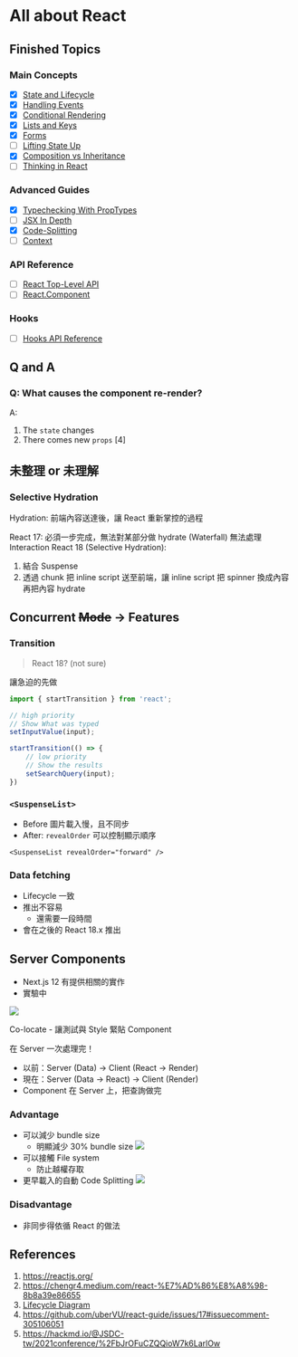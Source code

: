 # All about React

## Finished Topics

### Main Concepts

- [x] [State and Lifecycle](https://reactjs.org/docs/state-and-lifecycle.html)
- [x] [Handling Events](https://reactjs.org/docs/handling-events.html)
- [x] [Conditional Rendering](https://reactjs.org/docs/conditional-rendering.html)
- [x] [Lists and Keys](https://reactjs.org/docs/lists-and-keys.html)
- [x] [Forms](https://reactjs.org/docs/forms.html)
- [ ] [Lifting State Up](https://reactjs.org/docs/lifting-state-up.html)
- [x] [Composition vs Inheritance](https://reactjs.org/docs/composition-vs-inheritance.html)
- [ ] [Thinking in React](https://reactjs.org/docs/thinking-in-react.html)

### Advanced Guides

- [x] [Typechecking With PropTypes](https://reactjs.org/docs/typechecking-with-proptypes.html)
- [ ] [JSX In Depth](https://reactjs.org/docs/jsx-in-depth.html)
- [x] [Code-Splitting](https://reactjs.org/docs/code-splitting.html)
- [ ] [Context](https://reactjs.org/docs/context.html)

### API Reference

- [ ] [React Top-Level API](https://reactjs.org/docs/react-api.html)
- [ ] [React.Component](https://reactjs.org/docs/react-component.html)

### Hooks

- [ ] [Hooks API Reference](https://reactjs.org/docs/hooks-reference.html)

## Q and A

### Q: What causes the component re-render?

A:

1. The `state` changes
2. There comes new `props` [4]

## 未整理 or 未理解

### Selective Hydration

Hydration: 前端內容送達後，讓 React 重新掌控的過程

React 17: 必須一步完成，無法對某部分做 hydrate (Waterfall) 無法處理 Interaction
React 18 (Selective Hydration): 

1. 結合 Suspense
2. 透過 chunk 把 inline script 送至前端，讓 inline script 把 spinner 換成內容再把內容 hydrate

## Concurrent ~~Mode~~ → Features <!-- Optional -->

### Transition

> React 18? (not sure)

讓急迫的先做

```javascript
import { startTransition } from 'react';

// high priority
// Show What was typed
setInputValue(input);

startTransition(() => {
    // low priority
    // Show the results
    setSearchQuery(input);
})
```

### `<SuspenseList>`

- Before 圖片載入慢，且不同步
- After: `revealOrder` 可以控制顯示順序
    

```jsx=
<SuspenseList revealOrder="forward" />
```

### Data fetching

- Lifecycle 一致
- 推出不容易
    - 還需要一段時間
- 會在之後的 React 18.x 推出

    
## Server Components
    
- Next.js 12 有提供相關的實作
- 實驗中
    
![](https://i.imgur.com/qcDIkZl.png)

Co-locate - 讓測試與 Style 緊貼 Component
    

在 Server 一次處理完！

- 以前：Server (Data) -> Client (React -> Render)
- 現在：Server (Data -> React) -> Client (Render)
- Component 在 Server 上，把查詢做完

### Advantage

- 可以減少 bundle size
    - 明顯減少 30% bundle size
        ![](https://i.imgur.com/fGzuEOR.png)
- 可以接觸 File system
    - 防止越權存取
- 更早載入的自動 Code Splitting
    ![](https://i.imgur.com/vJ7vwcm.png)

### Disadvantage

- 非同步得依循 React 的做法

## References

1. https://reactjs.org/
2. https://chengr4.medium.com/react-%E7%AD%86%E8%A8%98-8b8a39e86655
3. [Lifecycle Diagram](https://projects.wojtekmaj.pl/react-lifecycle-methods-diagram/)
4. https://github.com/uberVU/react-guide/issues/17#issuecomment-305106051
5. https://hackmd.io/@JSDC-tw/2021conference/%2FbJrOFuCZQQioW7k6LarlOw
